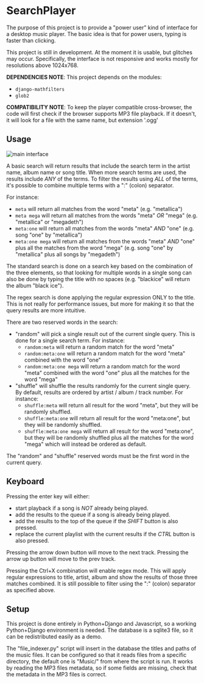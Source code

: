 # SearchPlayer

The purpose of this project is to provide a "power user" kind of interface for a desktop music player.
The basic idea is that for power users, typing is faster than clicking.

This project is still in development. At the moment it is usable, but glitches may occur. Specifically, the interface is not responsive and works mostly for resolutions above 1024x768.

**DEPENDENCIES NOTE**: This project depends on the modules:
  - `django-mathfilters`
  - `glob2`

**COMPATIBILITY NOTE**: To keep the player compatible cross-browser, the code will first check if the browser supports MP3 file playback. If it doesn't, it will look for a file with the same name, but extension '.ogg'

## Usage

![main interface](https://raw.githubusercontent.com/codezapper/PythonCodeExercises/master/SearchPlayer/search_player_screenshot.png)

A basic search will return results that include the search term in the artist name, album name or song title.
When more search terms are used, the results include *ANY* of the terms.
To filter the results using *ALL* of the terms, it's possible to combine multiple terms with a ":" (colon) separator.

For instance:
  - `meta` will return all matches from the word "meta" (e.g. "metallica")
  - `meta mega` will return all matches from the words "meta" *OR* "mega" (e.g. "metallica" or "megadeth")
  - `meta:one` will return all matches from the words "meta" *AND* "one" (e.g. song "one" by "metallica")
  - `meta:one mega` will return all matches from the words "meta" *AND* "one" plus all the matches from the word "mega" (e.g. song "one" by "metallica" plus all songs by "megadeth")

The standard search is done on a search key based on the combination of the three elements, so that looking for multiple words
in a single song can also be done by typing the title with no spaces (e.g. "blackice" will return the album "black ice").

The regex search is done applying the regular expression ONLY to the title.
This is not really for performance issues, but more for making it so that the query results are more intuitive.

There are two reserved words in the search:
  - "random" will pick a single result out of the current single query. This is done for a single search term. For instance:
    - `random:meta` will return a random match for the word "meta"
    - `random:meta:one` will return a random match for the word "meta" combined with the word "one"
    - `random:meta:one mega` will return a random match for the word "meta" combined with the word "one" plus all the matches for the word "mega"
  - "shuffle" will shuffle the results randomly for the current single query. By default, results are ordered by artist / album / track number. For instance:
    - `shuffle:meta` will return all result for the word "meta", but they will be randomly shuffled.
    - `shuffle:meta:one` will return all result for the word "meta:one", but they will be randomly shuffled.
    - `shuffle:meta:one mega` will return all result for the word "meta:one", but they will be randomly shuffled plus all the matches for the word "mega" which will instead be ordered as default.

The "random" and "shuffle" reserved words must be the first word in the current query.

## Keyboard

Pressing the enter key will either:
  - start playback if a song is *NOT* already being played.
  - add the results to the queue if a song is already being played.
  - add the results to the top of the queue if the *SHIFT* button is also pressed.
  - replace the current playlist with the current results if the *CTRL* button is also pressed.

Pressing the arrow down button will move to the next track.
Pressing the arrow up button will move to the prev track.

Pressing the Ctrl+X combination will enable regex mode. This will apply regular expressions to title, artist, album and show the results of those three matches combined. It is still possible to filter using the ":" (colon) separator as specified above.

## Setup

This project is done entirely in Python+Django and Javascript, so a working Python+Django environment is needed.
The database is a sqlite3 file, so it can be redistributed easily as a demo.

The "file_indexer.py" script will insert in the database the titles and paths of the music files.
It can be configured so that it reads files from a specific directory, the default one is "Music/" from where the script is run.
It works by reading the MP3 files metadata, so if some fields are missing, check that the metadata in the MP3 files is correct.
